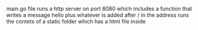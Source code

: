 

main.go file runs a http server on port 8080 which includes a function that writes a message hello plus whatever is added after / in the address 
runs the contets of a static folder which has a html file inside
